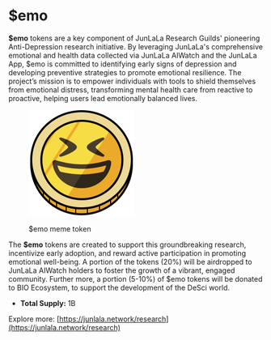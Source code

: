 # $emo

**$emo** tokens are a key component of JunLaLa Research Guilds' pioneering Anti-Depression research initiative. By leveraging JunLaLa's comprehensive emotional and health data collected via JunLaLa AIWatch and the JunLaLa App, $emo is committed to identifying early signs of depression and developing preventive strategies to promote emotional resilience. The project’s mission is to empower individuals with tools to shield themselves from emotional distress, transforming mental health care from reactive to proactive, helping users lead emotionally balanced lives.

<figure><img src="../../.gitbook/assets/img_v3_02h9_5548f028-de89-49d3-9fcf-93d6a1f0addh (1).png" alt=""><figcaption><p>$emo meme token</p></figcaption></figure>

The **$emo** tokens are created to support this groundbreaking research, incentivize early adoption, and reward active participation in promoting emotional well-being. A portion of the tokens (20%) will be airdropped to JunLaLa AIWatch holders to foster the growth of a vibrant, engaged community. Further more, a portion (5-10%) of $emo tokens will be donated to BIO Ecosystem, to support the development of the DeSci world.

* **Total Supply:** 1B

Explore more: [https://junlala.network/research](https://junlala.network/research)
